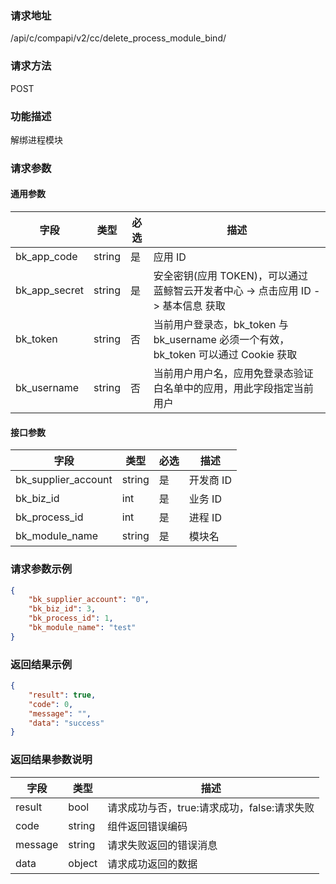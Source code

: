 ### 请求地址

/api/c/compapi/v2/cc/delete_process_module_bind/

### 请求方法

POST

### 功能描述

解绑进程模块

### 请求参数

#### 通用参数

| 字段 | 类型 | 必选 | 描述 |
|-----------|------------|--------|------------|
| bk_app_code | string | 是 | 应用 ID |
| bk_app_secret| string | 是 | 安全密钥(应用 TOKEN)，可以通过 蓝鲸智云开发者中心 -&gt; 点击应用 ID -&gt; 基本信息 获取 |
| bk_token | string | 否 | 当前用户登录态，bk_token 与 bk_username 必须一个有效，bk_token 可以通过 Cookie 获取 |
| bk_username | string | 否 | 当前用户用户名，应用免登录态验证白名单中的应用，用此字段指定当前用户 |

#### 接口参数

| 字段 | 类型 | 必选 | 描述 |
|-------|-------------|--------|-----------------------|
| bk_supplier_account | string | 是 | 开发商  ID |
| bk_biz_id | int | 是 | 业务 ID |
| bk_process_id | int | 是 | 进程 ID |
| bk_module_name | string | 是 | 模块名 |


### 请求参数示例

```json
{
    "bk_supplier_account": "0",
    "bk_biz_id": 3,
    "bk_process_id": 1,
    "bk_module_name": "test"
}
```

### 返回结果示例

```json
{
    "result": true,
    "code": 0,
    "message": "",
    "data": "success"
}
```

### 返回结果参数说明

| 字段 | 类型 | 描述 |
|-----------|-----------|-----------|
| result | bool | 请求成功与否，true:请求成功，false:请求失败 |
| code | string | 组件返回错误编码 |
| message | string | 请求失败返回的错误消息 |
| data | object | 请求成功返回的数据 |
